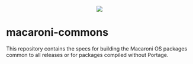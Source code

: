 <p align="center">
  <img src="https://github.com/macaroni-os/macaroni-site/blob/master/site/static/images/logo.png">
</p>

# macaroni-commons

This repository contains the specs for building the Macaroni OS packages common to all
releases or for packages compiled without Portage.
